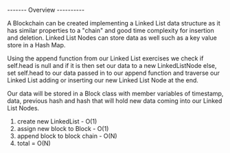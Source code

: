 ------- Overview ----------

A Blockchain can be created implementing a Linked List data structure as it has similar properties to a "chain" and good time complexity for insertion and deletion. Linked List Nodes can store data as well such as a key value store in a Hash Map. 

Using the append function from our Linked List exercises we check if self.head is null and if it is then set our data to a new LinkedListNode else, set self.head to our data passed in to our append function and traverse our Linked List adding or inserting our new Linked List Node at the end. 

Our data will be stored in a Block class with member variables of timestamp, data, previous hash and hash that will hold new data coming into our Linked List Nodes.

1. create new LinkedList - O(1)
2. assign new block to Block - O(1)
3. append block to block chain - O(N)
4. total = O(N)